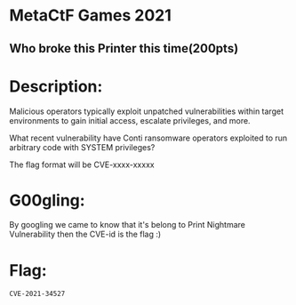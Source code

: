 # MetaCtF Games 2021
## Who broke this Printer this time(200pts)
# Description: 
Malicious operators typically exploit unpatched vulnerabilities within target environments to gain initial access, escalate privileges, and more.

What recent vulnerability have Conti ransomware operators exploited to run arbitrary code with SYSTEM privileges?

The flag format will be CVE-xxxx-xxxxx 

# G00gling:

By googling we came to know that it's belong to Print Nightmare Vulnerability then the CVE-id is the flag :)
# Flag:
```
CVE-2021-34527
```
